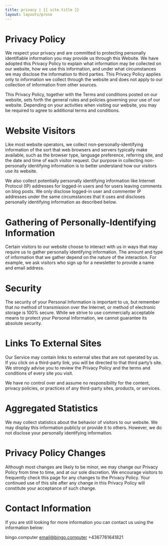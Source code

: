 ```yaml
---
title: privacy | {{ site.title }}
layout: layouts/prose
---
```


# Privacy Policy

We respect your privacy and are committed to protecting personally identifiable information you may provide us through this Website. We have adopted this Privacy Policy to explain what information may be collected on our website, how we use this information, and under what circumstances we may disclose the information to third parties. This Privacy Policy applies only to information we collect through the website and does not apply to our collection of information from other sources.

This Privacy Policy, together with the Terms and conditions posted on our website, sets forth the general rules and policies governing your use of our website. Depending on your activities when visiting our website, you may be required to agree to additional terms and conditions.

# Website Visitors

Like most website operators, we collect non-personally-identifying information of the sort that web browsers and servers typically make available, such as the browser type, language preference, referring site, and the date and time of each visitor request. Our purpose in collecting non-personally identifying information is to better understand how our visitors use its website.

We also collect potentially personally identifying information like Internet Protocol (IP) addresses for logged-in users and for users leaving comments on blog posts. We only disclose logged-in user and commenter IP addresses under the same circumstances that it uses and discloses personally identifying information as described below.

# Gathering of Personally-Identifying Information

Certain visitors to our website choose to interact with us in ways that may require us to gather personally identifying information. The amount and type of information that we gather depend on the nature of the interaction. For example, we ask visitors who sign up for a newsletter to provide a name and email address.

# Security

The security of your Personal Information is important to us, but remember that no method of transmission over the Internet, or method of electronic storage is 100% secure. While we strive to use commercially acceptable means to protect your Personal Information, we cannot guarantee its absolute security.

# Links To External Sites

Our Service may contain links to external sites that are not operated by us. If you click on a third-party link, you will be directed to that third party’s site. We strongly advise you to review the Privacy Policy and the terms and conditions of every site you visit.

We have no control over and assume no responsibility for the content, privacy policies, or practices of any third-party sites, products, or services.

# Aggregated Statistics

We may collect statistics about the behavior of visitors to our website. We may display this information publicly or provide it to others. However, we do not disclose your personally identifying information.

# Privacy Policy Changes

Although most changes are likely to be minor, we may change our Privacy Policy from time to time, and at our sole discretion. We encourage visitors to frequently check this page for any changes to the Privacy Policy. Your continued use of this site after any change in this Privacy Policy will constitute your acceptance of such change.

# Contact Information

If you are still looking for more information you can contact us using the information below:

bingo.computer
email@bingo.computer
+4367761641821
